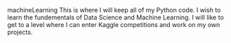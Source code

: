machineLearning
This is where I will keep all of my Python code. I wish to learn the fundementals of Data Science and Machine Learning. I will like to get to a level where I can enter Kaggle competitions and work on my own projects.
